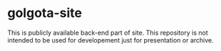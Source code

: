 golgota-site
============

This is publicly available back-end part of site.
This repository is not intended to be used for developement just for presentation or archive.
